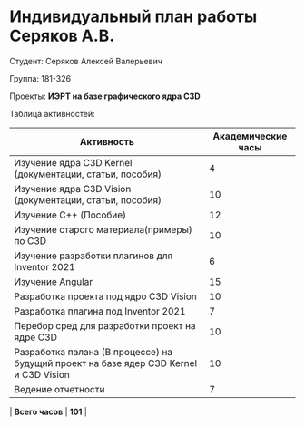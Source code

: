 #  **Индивидуальный план работы Серяков А.В.**

Студент: Серяков Алексей Валерьевич

Группа: 181-326

Проекты: **ИЭРТ на базе графического ядра C3D**

Таблица активностей:

| Активность | Академические часы |
|-----------------------------------------------------------------------------------------|----|
| Изучение ядра C3D Kernel (документации, статьи, пособия) | 4 | 
| Изучение ядра C3D Vision (документации, статьи, пособия) | 10 |
| Изучение C++ (Пособие) | 12 |
| Изучение старого материала(примеры) по C3D | 10 |
| Изучение разработки плагинов для Inventor 2021 | 6 |
| Изучение Angular | 15 |
| Разработка проекта под ядро C3D Vision | 10 |
| Разработка плагина под Inventor 2021 | 7 |
| Перебор сред для разработки проект на ядре C3D | 10 |
| Разработка палана (В процессе) на будущий проект на базе ядер C3D Kernel и C3D Vision | 10 |
| Ведение отчетности | 7 |

| **Всего часов** | **101** |
